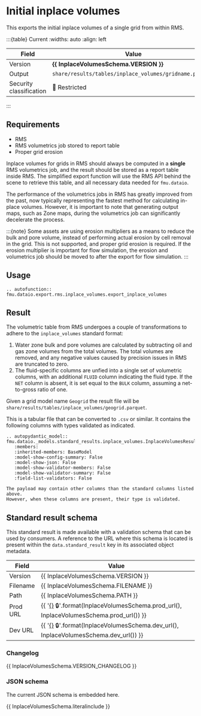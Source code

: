 # Initial inplace volumes

This exports the initial inplace volumes of a single grid from within RMS.

:::{table} Current
:widths: auto
:align: left

| Field | Value |
| --- | --- |
| Version | **{{ InplaceVolumesSchema.VERSION }}** |
| Output | `share/results/tables/inplace_volumes/gridname.parquet` |
| Security classification | 🔴 Restricted |
:::

## Requirements

- RMS
- RMS volumetrics job stored to report table
- Proper grid erosion

Inplace volumes for grids in RMS should always be computed in a **single** RMS
volumetrics job, and the result should be stored as a report table inside RMS.
The simplified export function will use the RMS API behind the scene to
retrieve this table, and all necessary data needed for `fmu.dataio`.

The performance of the volumetrics jobs in RMS has greatly improved from the
past, now typically representing the fastest method for calculating in-place
volumes. However, it is important to note that generating output maps, such as
Zone maps, during the volumetrics job can significantly decelerate the process.

:::{note}
Some assets are using erosion multipliers as a means to reduce the bulk
and pore volume, instead of performing actual erosion by cell removal in the
grid. This is not supported, and proper grid erosion is required. If the erosion
multiplier is important for flow simulation, the erosion and volumetrics job
should be moved to after the export for flow simulation.
:::

## Usage

```{eval-rst}
.. autofunction:: fmu.dataio.export.rms.inplace_volumes.export_inplace_volumes
```

## Result

The volumetric table from RMS undergoes a couple of transformations to adhere to the
`inplace_volumes` standard format:

1. Water zone bulk and pore volumes are calculated by subtracting oil and gas zone
   volumes from the total volumes. The total volumes are removed, and any negative
   values caused by precision issues in RMS are truncated to zero.
2. The fluid-specific columns are unfied into a single set of volumetric columns,
   with an additional `FLUID` column indicating the fluid type. If the `NET` column
   is absent, it is set equal to the `BULK` column, assuming a net-to-gross ratio of one.

Given a grid model name `Geogrid` the result file will be
`share/results/tables/inplace_volumes/geogrid.parquet`.

This is a tabular file that can be converted to `.csv` or similar. It contains
the following columns with types validated as indicated.

```{eval-rst}
.. autopydantic_model:: fmu.dataio._models.standard_results.inplace_volumes.InplaceVolumesResultRow
   :members:
   :inherited-members: BaseModel
   :model-show-config-summary: False
   :model-show-json: False
   :model-show-validator-members: False
   :model-show-validator-summary: False
   :field-list-validators: False
```

```{note}
The payload may contain other columns than the standard columns listed above.
However, when these columns are present, their type is validated.
```

## Standard result schema

This standard result is made available with a validation schema that can be
used by consumers. A reference to the URL where this schema is located is
present within the `data.standard_result` key in its associated object metadata.

| Field | Value |
| --- | --- |
| Version | {{ InplaceVolumesSchema.VERSION }} |
| Filename | {{ InplaceVolumesSchema.FILENAME }} |
| Path | {{ InplaceVolumesSchema.PATH }} |
| Prod URL | {{ '[{}]({}) 🔒'.format(InplaceVolumesSchema.prod_url(), InplaceVolumesSchema.prod_url()) }}
| Dev URL | {{ '[{}]({}) 🔒'.format(InplaceVolumesSchema.dev_url(), InplaceVolumesSchema.dev_url()) }}

### Changelog

{{ InplaceVolumesSchema.VERSION_CHANGELOG }}

### JSON schema

The current JSON schema is embedded here.

{{ InplaceVolumesSchema.literalinclude }}
